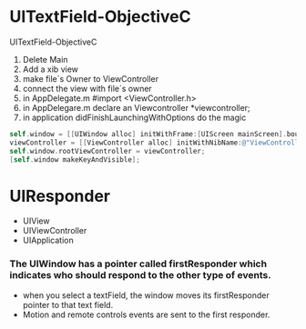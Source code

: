 # UITextField-ObjectiveC
UITextField-ObjectiveC

1. Delete Main
2. Add a xib view
3. make file`s Owner to ViewController
4. connect the view with file´s owner 
5. in AppDelegate.m #import <ViewController.h>
6. in AppDelegare.m declare an Viewcontroller *viewcontroller;
7. in application didFinishLaunchingWithOptions do the magic 

``` objective-c
self.window = [[UIWindow alloc] initWithFrame:[UIScreen mainScreen].bounds];
viewController = [[ViewController alloc] initWithNibName:@"ViewController" bundle:nil];
self.window.rootViewController = viewController;
[self.window makeKeyAndVisible];
```
# UIResponder

- UIView
- UIViewController
- UIApplication

### The UIWindow has a pointer called firstResponder which indicates who should respond to the other type of events.



- when you select a textField, the window moves its firstResponder pointer to that text field.
- Motion and remote controls events are sent to the first responder.



